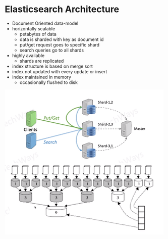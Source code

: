 # Elasticsearch Architecture

- Document Oriented data-model
- horizontally scalable
  - petabytes of data
  - data is sharded with key as document id
  - put/get request goes to specific shard
  - search queries go to all shards
- highly available
  - shards are replicated
- index structure is based on merge sort
- index not updated with every update or insert
- index maintained in memory
  - occasionally flushed to disk

![Alt text](image-45.png)